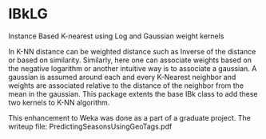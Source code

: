 # IBkLG
Instance Based K-nearest using Log and Gaussian weight kernels

In K-NN distance can be weighted distance such as Inverse of the distance or based on similarity. Similarly, here one can associate weights based on the negative logarithm or another intuitive way is to associate a gaussian. A gaussian is assumed around each and every K-Nearest neighbor and weights are associated relative to the distance of the neighbor from the mean in the gaussian. This package extents the base IBk class to add these two kernels to K-NN algorithm.

This enhancement to Weka was done as a part of a graduate project. The writeup file: PredictingSeasonsUsingGeoTags.pdf
